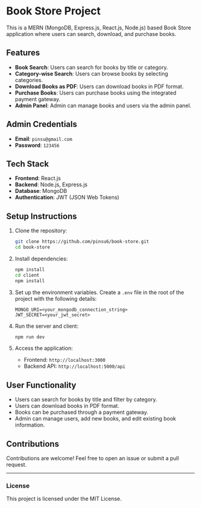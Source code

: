 # Book Store Project

This is a MERN (MongoDB, Express.js, React.js, Node.js) based Book Store application where users can search, download, and purchase books.

## Features

- **Book Search**: Users can search for books by title or category.
- **Category-wise Search**: Users can browse books by selecting categories.
- **Download Books as PDF**: Users can download books in PDF format.
- **Purchase Books**: Users can purchase books using the integrated payment gateway.
- **Admin Panel**: Admin can manage books and users via the admin panel.

## Admin Credentials

- **Email**: `pinsu@gmail.com`
- **Password**: `123456`

## Tech Stack

- **Frontend**: React.js
- **Backend**: Node.js, Express.js
- **Database**: MongoDB
- **Authentication**: JWT (JSON Web Tokens)

## Setup Instructions

1. Clone the repository:

    ```bash
    git clone https://github.com/pinsu6/book-store.git
    cd book-store
    ```

2. Install dependencies:

    ```bash
    npm install
    cd client
    npm install
    ```

3. Set up the environment variables. Create a `.env` file in the root of the project with the following details:

    ```
    MONGO_URI=<your_mongodb_connection_string>
    JWT_SECRET=<your_jwt_secret>
    ```

4. Run the server and client:

    ```bash
    npm run dev
    ```

5. Access the application:

    - Frontend: `http://localhost:3000`
    - Backend API: `http://localhost:5000/api`

## User Functionality

- Users can search for books by title and filter by category.
- Users can download books in PDF format.
- Books can be purchased through a payment gateway.
- Admin can manage users, add new books, and edit existing book information.

## Contributions

Contributions are welcome! Feel free to open an issue or submit a pull request.

---

### License

This project is licensed under the MIT License.
